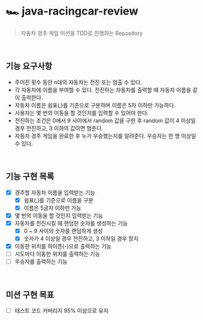 # 🏎 java-racingcar-review

> 자동차 경주 게임 미션을 TDD로 진행하는 Repository

<br/>

## 기능 요구사항

- 주어진 횟수 동안 n대의 자동차는 전진 또는 멈출 수 있다.
- 각 자동차에 이름을 부여할 수 있다. 전진하는 자동차를 출력할 때 자동차 이름을 같이 출력한다.
- 자동차 이름은 쉼표(,)를 기준으로 구분하며 이름은 5자 이하만 가능하다.
- 사용자는 몇 번의 이동을 할 것인지를 입력할 수 있어야 한다.
- 전진하는 조건은 0에서 9 사이에서 random 값을 구한 후 random 값이 4 이상일 경우 전진하고, 3 이하의 값이면 멈춘다.
- 자동차 경주 게임을 완료한 후 누가 우승했는지를 알려준다. 우승자는 한 명 이상일 수 있다.

<br/>

## 기능 구현 목록

- [x] 경주할 자동차 이름을 입력받는 기능
  - [x] 쉼표(,)를 기준으로 이름을 구분
  - [x] 이름은 5글자 이하만 가능
- [x] 몇 번의 이동을 할 것인지 입력받는 기능
- [x] 자동차를 전진시킬 때 랜덤한 숫자를 생성하는 기능
  - [x] 0 ~ 9 사이의 숫자를 랜덤하게 생성
  - [x] 숫자가 4 이상일 경우 전진하고, 3 이하일 경우 정지
- [x] 이동한 위치를 하이픈(-)으로 출력하는 기능
- [ ] 시도마다 이동한 위치를 출력하는 기능
- [ ] 우승자를 출력하는 기능

<br/>

## 미션 구현 목표

- [ ] 테스트 코드 커버리지 95% 이상으로 유지


